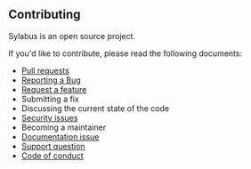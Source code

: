 Contributing
------------

Sylabus is an open source project.

If you'd like to contribute, please read the following documents:

* [Pull requests][0]
* [Reporting a Bug][1]
* [Request a feature][2]
* Submitting a fix
* Discussing the current state of the code
* [Security issues][3]
* Becoming a maintainer
* [Documentation issue][4]
* [Support question][5]
* [Code of conduct][6]


[0]: https://github.com/alkevin/dm-ci20-4/blob/master/.github/PULL_REQUEST_TEMPLATE.md
[1]: https://github.com/alkevin/dm-ci20-4/blob/master/.github/ISSUE_TEMPLATE/1_Bug_report.md
[2]: https://github.com/alkevin/dm-ci20-4/blob/master/.github/ISSUE_TEMPLATE/2_Feature_request.md
[3]: https://github.com/alkevin/dm-ci20-4/blob/master/SECURITY.md
[4]: https://github.com/alkevin/dm-ci20-4/blob/master/.github/ISSUE_TEMPLATE/3_Documentation_issue.md
[5]: https://github.com/alkevin/dm-ci20-4/blob/master/.github/ISSUE_TEMPLATE/4_Support_question.md
[6]: https://github.com/alkevin/dm-ci20-4/blob/master/CODE_OF_CONDUCT.md